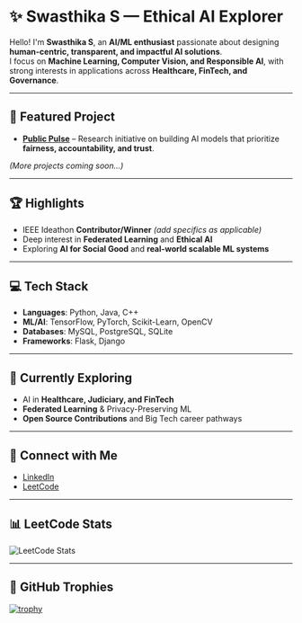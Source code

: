 # ✨ Swasthika S — Ethical AI Explorer  

Hello! I'm **Swasthika S**, an **AI/ML enthusiast** passionate about designing **human-centric, transparent, and impactful AI solutions**.  
I focus on **Machine Learning, Computer Vision, and Responsible AI**, with strong interests in applications across **Healthcare, FinTech, and Governance**.  

---

## 🔬 Featured Project  
- **[Public Pulse](https://github.com/ShreyaVijaykumar/PublicPulse)** – Research initiative on building AI models that prioritize **fairness, accountability, and trust**.  

*(More projects coming soon...)*  

---

## 🏆 Highlights  
- IEEE Ideathon **Contributor/Winner** *(add specifics as applicable)*  
- Deep interest in **Federated Learning** and **Ethical AI**  
- Exploring **AI for Social Good** and **real-world scalable ML systems**  

---

## 💻 Tech Stack  
- **Languages**: Python, Java, C++  
- **ML/AI**: TensorFlow, PyTorch, Scikit-Learn, OpenCV  
- **Databases**: MySQL, PostgreSQL, SQLite  
- **Frameworks**: Flask, Django  

---

## 🌱 Currently Exploring  
- AI in **Healthcare, Judiciary, and FinTech**  
- **Federated Learning** & Privacy-Preserving ML  
- **Open Source Contributions** and Big Tech career pathways  

---

## 🔗 Connect with Me  
- [LinkedIn](https://www.linkedin.com/in/swasthika-selvakumar-708440289/)  
- [LeetCode](https://leetcode.com/u/Swasthika__S/)  

---

## 📊 LeetCode Stats  
![LeetCode Stats](https://leetcard.jacoblin.cool/Swasthika__S?theme=dark&font=Karma&ext=contest)  

---

## 🏅 GitHub Trophies  
[![trophy](https://github-profile-trophy.vercel.app/?username=SwasthikaS&theme=gruvbox&row=1&column=6)](https://github.com/ryo-ma/github-profile-trophy)
